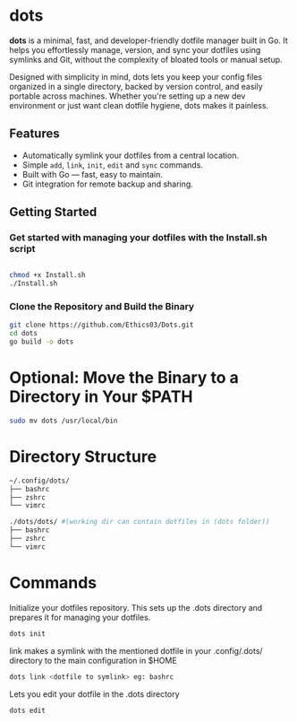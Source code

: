# dots

**dots** is a minimal, fast, and developer-friendly dotfile manager built in Go. It helps you effortlessly manage, version, and sync your dotfiles using symlinks and Git, without the complexity of bloated tools or manual setup.

Designed with simplicity in mind, dots lets you keep your config files organized in a single directory, backed by version control, and easily portable across machines. Whether you're setting up a new dev environment or just want clean dotfile hygiene, dots makes it painless.

## Features

- Automatically symlink your dotfiles from a central location.
- Simple `add`, `link`, `init`, `edit` and `sync` commands.
- Built with Go — fast, easy to maintain.
- Git integration for remote backup and sharing.

## Getting Started

### Get started with managing your dotfiles with the Install.sh script
```bash

chmod +x Install.sh
./Install.sh
```


### Clone the Repository and Build the Binary

```bash
git clone https://github.com/Ethics03/Dots.git
cd dots
go build -o dots
```

# Optional: Move the Binary to a Directory in Your $PATH

```bash
sudo mv dots /usr/local/bin
```

# Directory Structure

```bash
~/.config/dots/
├── bashrc
├── zshrc
└── vimrc

./dots/dots/ #(working dir can contain dotfiles in (dots folder))
├── bashrc
├── zshrc
└── vimrc


```

# Commands 


Initialize your dotfiles repository. This sets up the .dots directory and prepares it for managing your dotfiles.
```bash
dots init
```

link makes a symlink with the mentioned dotfile in your .config/.dots/ directory to the main configuration in $HOME
```bash
dots link <dotfile to symlink> eg: bashrc 
```


Lets you edit your dotfile in the .dots directory
```bash
dots edit
```














